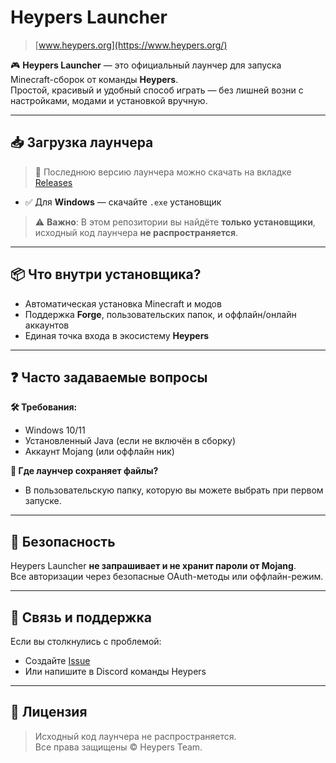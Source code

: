 # Heypers Launcher

> [www.heypers.org](https://www.heypers.org/)

🎮 **Heypers Launcher** — это официальный лаунчер для запуска Minecraft-сборок от команды **Heypers**.  
Простой, красивый и удобный способ играть — без лишней возни с настройками, модами и установкой вручную.

---

## 📥 Загрузка лаунчера

> 🔽 Последнюю версию лаунчера можно скачать на вкладке [Releases](https://github.com/heypers/Heypers-Launcher/releases)

- ✅ Для **Windows** — скачайте `.exe` установщик

> ⚠️ **Важно**: В этом репозитории вы найдёте **только установщики**, исходный код лаунчера **не распространяется**.

---

## 📦 Что внутри установщика?

- Автоматическая установка Minecraft и модов
- Поддержка **Forge**, пользовательских папок, и оффлайн/онлайн аккаунтов
- Единая точка входа в экосистему **Heypers**

---

## ❓ Часто задаваемые вопросы

**🛠 Требования:**
- Windows 10/11
- Установленный Java (если не включён в сборку)
- Аккаунт Mojang (или оффлайн ник)

**📂 Где лаунчер сохраняет файлы?**
- В пользовательскую папку, которую вы можете выбрать при первом запуске.

---

## 🔐 Безопасность

Heypers Launcher **не запрашивает и не хранит пароли от Mojang**.  
Все авторизации через безопасные OAuth-методы или оффлайн-режим.

---

## 📢 Связь и поддержка

Если вы столкнулись с проблемой:
- Создайте [Issue](https://github.com/heypers/Heypers-Launcher/issues)
- Или напишите в Discord команды Heypers

---

## 📝 Лицензия

> Исходный код лаунчера не распространяется.  
> Все права защищены © Heypers Team.
